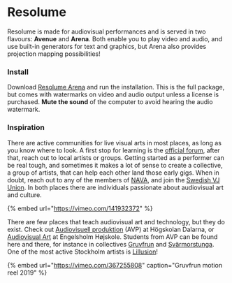 # Resolume

Resolume is made for audiovisual performances and is served in two flavours: **Avenue** and **Arena**. Both enable you to play video and audio, and use built-in generators for text and graphics, but Arena also provides projection mapping possibilities!

### Install

Download [Resolume Arena](https://resolume.com/download/) and run the installation. This is the full package, but comes with watermarks on video and audio output unless a license is purchased. **Mute the sound** of the computer to avoid hearing the audio watermark.

### Inspiration

There are active communities for live visual arts in most places, as long as you know where to look. A first stop for learning is the [official forum](https://resolume.com/forum/), after that, reach out to local artists or groups. Getting started as a performer can be real tough, and sometimes it makes a lot of sense to create a collective, a group of artists, that can help each other land those early gigs. When in doubt, reach out to any of the members of [NAVA](https://nava.community/), and join the [Swedish VJ Union](https://www.facebook.com/groups/swedishvjunion/). In both places there are individuals passionate about audiovisual art and culture.

{% embed url="https://vimeo.com/141932372" %}

There are few places that teach audiovisual art and technology, but they do exist. Check out [Audiovisuell produktion](https://www.du.se/sv/Utbildning/Program/audiovisuell-produktion---kandidatprogram/) \(AVP\) at Högskolan Dalarna, or [Audiovisual Art](https://www.engelsholm.dk/en/audiovisual-art-and-vjing) at Engelsholm Højskole. Students from AVP can be found here and there, for instance in collectives [Gruvfrun](https://gruvfrun.se/) and [Svärmorstunga](https://www.facebook.com/svarmorstungor/). One of the most active Stockholm artists is [Lillusion](https://lillusion.squarespace.com/)!

{% embed url="https://vimeo.com/367255808" caption="Gruvfrun motion reel 2019" %}



